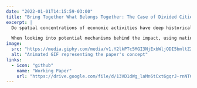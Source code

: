 ```yaml
---
date: "2022-01-01T14:15:59-03:00"
title: "Bring Together What Belongs Together: The Case of Divided Cities in Europe"
excerpt: |
  Do spatial concentrations of economic activities have deep historical roots in Europe? This paper explores a unique quasi-natural experiment of opening borders within cities that were historically a single urban entity and were divided due to border shifts following major historical conflicts. After inter-city borders were opened, I find that local economic activities, measured by remotely sensed nightlight, became more concentrated close to the pre-division city centers. This raises an important question, what type of border opening is more important in spurring agglomeration, the free movement of goods or of people? 

  When looking into potential mechanisms behind the impact, using national business register databases, I find that proximity to former historical centers is more prominent, particularly after allowance of the free movement of people as a part of the Schengen agreement in 2008, whereas gaining broader market access following the 2004 EU enlargement is less important. I account for two main channels. First, I show that firms in the consumption sectors are more exposed to the free movement of people and are more likely to start operating closer to historical city centers than are firms in the production sectors, which are less affected by local market potentials. Second, I show that cities in which cultural and language differences are not barriers to cross-border cooperation are more influenced by the free movement of people than cities where these barriers still exist. Hence, spatial agglomerations near pre-division city centers are more apparent in almost borderless cities.
image: 
  src: "https://media.giphy.com/media/v1.Y2lkPTc5MGI3NjExbWljODI5bmltZ215bzNldHRhcmd0ejhqdWJoampub3o5NW1rbzJ1biZlcD12MV9naWZzX3NlYXJjaCZjdD1n/3o6UBedJJfaxXHvZyU/giphy.gif"
  alt: "Animated GIF representing the paper's concept"
links:
  - icon: "github"
    name: "Working Paper"
    url: "https://drive.google.com/file/d/13VD1dWg_laMn6tCxt6gqrJ-rnNTCP2bm/view?usp=sharing"
---
```

